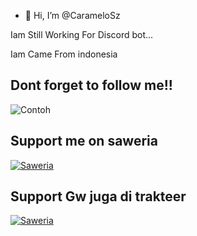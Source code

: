 - 👋 Hi, I’m @CarameloSz

Iam Still Working For Discord bot...

Iam Came From indonesia

## Dont forget to follow me!!


![Contoh](https://camo.githubusercontent.com/c3deb568d9a6b3be1ffcb4beb94fa157510f6dd5af75543844e0b3da64212f95/68747470733a2f2f63646e2e646973636f72646170702e636f6d2f6174746163686d656e74732f3438323736303634393233363032313234382f3639343733383439393435303034343431362f4555646b4f6241555941416f6430762e6a7067)


## Support me on saweria
[![Saweria](https://1.bp.blogspot.com/-7OuHSxaNk6A/X92QPg8L9kI/AAAAAAAAG0E/lUzKf_uuVP8jCqvXpA7juh_l-TfK2jnbwCLcBGAsYHQ/s16000/SAWERIA.webp)](saweria.co/MorenT)





## Support Gw juga di trakteer
[![Saweria](https://cdn.trakteer.id/images/mix/navbar-logo.png)](https://trakteer.id/rentSquad)

